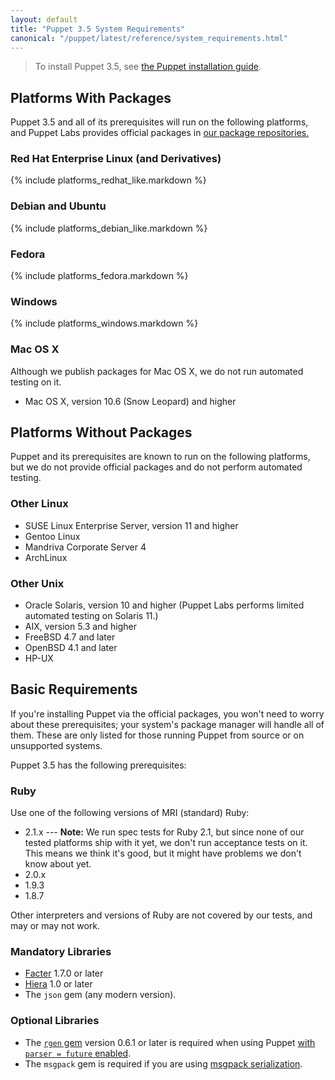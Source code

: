 ```yaml
---
layout: default
title: "Puppet 3.5 System Requirements"
canonical: "/puppet/latest/reference/system_requirements.html"
---
```


> To install Puppet 3.5, see [the Puppet installation guide](/guides/install_puppet/pre_install.html).

Platforms With Packages
-----

Puppet 3.5 and all of its prerequisites will run on the following platforms, and Puppet Labs provides official packages in [our package repositories.](/guides/puppetlabs_package_repositories.html)

### Red Hat Enterprise Linux (and Derivatives)

{% include platforms_redhat_like.markdown %}

### Debian and Ubuntu

{% include platforms_debian_like.markdown %}

### Fedora

{% include platforms_fedora.markdown %}

### Windows

{% include platforms_windows.markdown %}

### Mac OS X

Although we publish packages for Mac OS X, we do not run automated testing on it.

- Mac OS X, version 10.6 (Snow Leopard) and higher

Platforms Without Packages
-----

Puppet and its prerequisites are known to run on the following platforms, but we do not provide official packages and do not perform automated testing.

### Other Linux

- SUSE Linux Enterprise Server, version 11 and higher
- Gentoo Linux
- Mandriva Corporate Server 4 
- ArchLinux

### Other Unix

- Oracle Solaris, version 10 and higher (Puppet Labs performs limited automated testing on Solaris 11.)
- AIX, version 5.3 and higher
- FreeBSD 4.7 and later 
- OpenBSD 4.1 and later 
- HP-UX

Basic Requirements
-----

If you're installing Puppet via the official packages, you won't need to worry about these prerequisites; your system's package manager will handle all of them. These are only listed for those running Puppet from source or on unsupported systems.

Puppet 3.5 has the following prerequisites:

### Ruby

Use one of the following versions of MRI (standard) Ruby:

* 2.1.x --- **Note:** We run spec tests for Ruby 2.1, but since none of our tested platforms ship with it yet, we don't run acceptance tests on it. This means we think it's good, but it might have problems we don't know about yet.
* 2.0.x
* 1.9.3
* 1.8.7

Other interpreters and versions of Ruby are not covered by our tests, and may or may not work.

### Mandatory Libraries

- [Facter](http://www.puppetlabs.com/puppet/related-projects/facter/) 1.7.0 or later
- [Hiera](/hiera/latest/) 1.0 or later
- The `json` gem (any modern version).

### Optional Libraries

- The [`rgen` gem](http://ruby-gen.org/downloads) version 0.6.1 or later is required when using Puppet [with `parser = future` enabled](./experiments_future.html).
- The `msgpack` gem is required if you are using [msgpack serialization](./experiments_msgpack.html).
